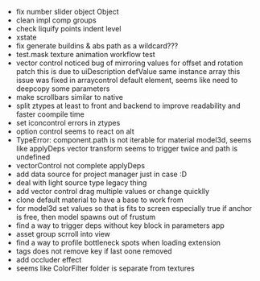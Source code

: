 -   fix number slider object Object
-   clean impl comp groups
-   check liquify points indent level
-   xstate
-   fix generate buildins & abs path as a wildcard???
-   test.mask texture animation workflow test
-   vector control noticed bug of mirroring values for offset and rotation patch
    this is due to uiDescription defValue same instance array
    this issue was fixed in arraycontrol default element, seems like need to deepcopy some parameters
-   make scrollbars similar to native
-   split ztypes at least to front and backend to improve readability and faster coompile time
-   set iconcontrol errors in ztypes
-   option control seems to react on alt
-   TypeError: component.path is not iterable for material model3d, seems like applyDeps
    vector transform seems to trigger twice and path is undefined
-   vectorControl not complete applyDeps
-   add data source for project manager just in case :D
-   deal with light source type legacy thing
-   add vector control drag multiple values or change quicklly
-   clone default material to have a base to work from
-   for model3d set values so that is fits to screen
    especially true if anchor is free, then model spawns out of frustum
-   find a way to trigger deps without key block in parameters app
-   asset group scrroll into view
-   find a way to profile bottleneck spots when loading extension
-   tags does not remove key if last oone removed
-   add occluder effect
-   seems like ColorFilter folder is separate from textures
